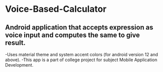 # Voice-Based-Calculator
## Android application that accepts expression as voice input and computes the same to give result.
-Uses material theme and system accent colors (for android version 12 and above).
-This app is a part of college project for subject Mobile Application Development.
